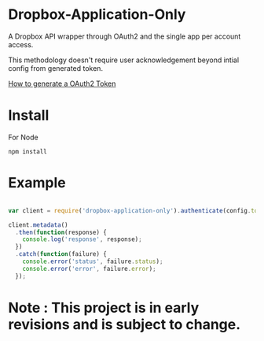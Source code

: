 # Dropbox-Application-Only

A Dropbox API wrapper through OAuth2 and the single app per account access.

This methodology doesn't require user acknowledgement beyond intial config
 from generated token.

[How to generate a OAuth2 Token](https://blogs.dropbox.com/developers/2014/05/generate-an-access-token-for-your-own-account/)

# Install

For Node

`npm install`

# Example

```javascript

var client = require('dropbox-application-only').authenticate(config.token);

client.metadata()
  .then(function(response) {
    console.log('response', response);
  })
  .catch(function(failure) {
    console.error('status', failure.status);
    console.error('error', failure.error);
  });


```

# Note : This project is in early revisions and is subject to change.

